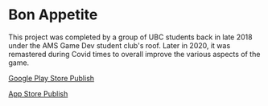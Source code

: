 # Bon Appetite

This project was completed by a group of UBC students back in late 2018 under the AMS Game Dev student club's roof. Later in 2020, it was remastered during Covid times to overall improve the various aspects of the game. 

[Google Play Store Publish](https://play.google.com/store/apps/details?id=com.UpturnGameStudios.BonAppetite)

[App Store Publish](https://apps.apple.com/us/app/bon-appetite/id1639968696) 


